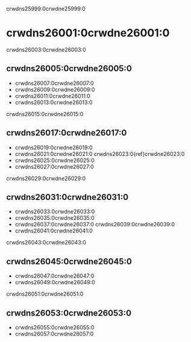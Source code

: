 crwdns25999:0crwdne25999:0
# crwdns26001:0crwdne26001:0

crwdns26003:0crwdne26003:0
## crwdns26005:0crwdne26005:0


- crwdns26007:0crwdne26007:0
- crwdns26009:0crwdne26009:0
- crwdns26011:0crwdne26011:0
- crwdns26013:0crwdne26013:0

crwdns26015:0crwdne26015:0
## crwdns26017:0crwdne26017:0

- crwdns26019:0crwdne26019:0
- crwdns26021:0crwdne26021:0 crwdns26023:0{ref}crwdne26023:0
- crwdns26025:0crwdne26025:0
- crwdns26027:0crwdne26027:0

crwdns26029:0crwdne26029:0
## crwdns26031:0crwdne26031:0

- crwdns26033:0crwdne26033:0
- crwdns26035:0crwdne26035:0
- crwdns26037:0crwdne26037:0 crwdns26039:0crwdne26039:0
- crwdns26041:0crwdne26041:0

crwdns26043:0crwdne26043:0
## crwdns26045:0crwdne26045:0

- crwdns26047:0crwdne26047:0
- crwdns26049:0crwdne26049:0

crwdns26051:0crwdne26051:0
## crwdns26053:0crwdne26053:0

- crwdns26055:0crwdne26055:0
- crwdns26057:0crwdne26057:0
